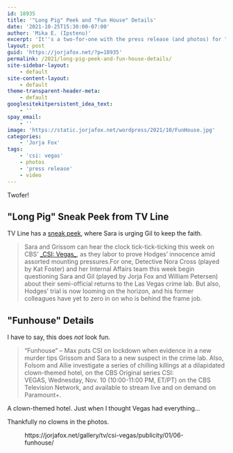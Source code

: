 ```yaml
---
id: 18935
title: '"Long Pig" Peek and "Fun House" Details'
date: '2021-10-25T15:30:00-07:00'
author: 'Mika E. (Ipstenu)'
excerpt: 'It''s a two-for-one with the press release (and photos) for "Funhouse" and a sneak peek for "Long Pig"'
layout: post
guid: 'https://jorjafox.net/?p=18935'
permalink: /2021/long-pig-peek-and-fun-house-details/
site-sidebar-layout:
    - default
site-content-layout:
    - default
theme-transparent-header-meta:
    - default
googlesitekitpersistent_idea_text:
    - ''
spay_email:
    - ''
image: 'https://static.jorjafox.net/wordpress/2021/10/FunHouse.jpg'
categories:
    - 'Jorja Fox'
tags:
    - 'csi: vegas'
    - photos
    - 'press release'
    - video
---
```


Twofer!

<h2>"Long Pig" Sneak Peek from TV Line</h2>

TV Line has a <a href="https://tvline.com/2021/10/25/csi-vegas-sara-grissom-video-episode-4/">sneak peek</a>, where Sara is urging Gil to keep the faith.

<blockquote class="wp-block-quote">Sara and Grissom can hear the clock tick-tick-ticking this week on CBS’ <a href="http://tvline.com/tag/csi-vegas">_CSI: Vegas_</a>, as they labor to prove Hodges’ innocence amid assorted mounting pressures.For one, Detective Nora Cross (played by Kat Foster) and her Internal Affairs team this week begin questioning Sara and Gil (played by Jorja Fox and William Petersen) about their semi-official returns to the Las Vegas crime lab. But also, Hodges’ trial is now looming on the horizon, and his former colleagues have yet to zero in on who is behind the frame job.</blockquote>

<h2>"Funhouse" Details</h2>

I have to say, this does _not_ look fun.

<blockquote class="wp-block-quote">“Funhouse” – Max puts CSI on lockdown when evidence in a new murder tips Grissom and Sara to a new suspect in the crime lab. Also, Folsom and Allie investigate a series of chilling killings at a dilapidated clown-themed hotel, on the CBS Original series CSI: VEGAS, Wednesday, Nov. 10 (10:00-11:00 PM, ET/PT) on the CBS Television Network, and available to stream live and on demand on Paramount+.</blockquote>

A clown-themed hotel. Just when I thought Vegas had everything...

Thankfully no clowns in the photos.

<figure class="wp-block-embed is-type-wp-embed is-provider-06-funhouse-fans-of-lefox-gallery wp-block-embed-06-funhouse-fans-of-lefox-gallery"><div class="wp-block-embed__wrapper">
https://jorjafox.net/gallery/tv/csi-vegas/publicity/01/06-funhouse/
</div></figure>
